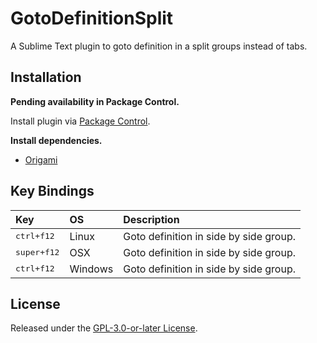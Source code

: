 # GotoDefinitionSplit

A Sublime Text plugin to goto definition in a split groups instead of tabs.

## Installation

**Pending availability in Package Control.**

Install plugin via [Package Control](https://packagecontrol.io/packages/GotoDefinitionSplit).

**Install dependencies.**

- [Origami](https://packagecontrol.io/packages/Origami)

## Key Bindings

Key  | OS   | Description
:--- | :--- | :----------
<kbd>ctrl+f12</kbd> | Linux | Goto definition in side by side group.
<kbd>super+f12</kbd> | OSX | Goto definition in side by side group.
<kbd>ctrl+f12</kbd> | Windows | Goto definition in side by side group.

## License

Released under the [GPL-3.0-or-later License](LICENSE).
